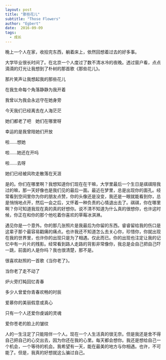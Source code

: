 ```yaml
---
layout: post
title: "那些花儿"
subtitle: "Those Flowers"
author: "Egbert"
date:  2016-09-09
tags:
  - 成长
---
```


晚上一个人在家，收拾完东西，躺着床上，依然回想着过去的好多事。

大学毕业很长时间了。在北京一个人度过了数不清冰冷的夜晚。透过窗户看，点点滴滴的灯光让我想到了朴树的那首歌《那些花儿》。

那片笑声让我想起我的那些花儿

在我生命每个角落静静为我开着

我曾以为我会永远守在她身旁

今天我们已经离去在人海茫茫

她们都老了吧　她们在哪里呀

幸运的是我曾陪她们开放

啦……想她

啦……她还在开吗

啦……去呀

她们已经被风吹走散落在天涯

是的。你们在哪里啊？我想知道你们现在在干嘛，大学里最后一个生日是祺祺陪我过的嘛，那一天好像也是我们见的最后一面。最近在梦里，总是出现你的面孔。经常看到空间里你为你的朋友点赞，你的头像还是没变，我还是一眼就能看到你，总是悄悄地点开，然后一会之后，又怀着一种负责的心情退出去了。祺祺，你在哪里啊？你可知道我现在真的真的好想你。说不清不知道为什么真的很想你，也许这时候，你正在和你的那个他吃着你喜欢的草莓冰淇淋。

遇见你是一个意外。你的那几张照片是我最后为你留的东西。睿睿留给我的伤口是这辈子那个最容易戳痛的痛点。也许我还不知道怎么去关心你，珍惜你，你就出现在我的世界里，也许你的出现只是为了相遇。仅此而已。你的出现也注定让我的记忆中有一片片的残影。经常看到路人走路的背影非常像你，我总是会自己把自己吓一跳，前面的人是你吗？我也很清楚，那不是。

很喜欢赵照的一首歌《当你老了》。

当你老了走不动了

炉火旁打盹回忆青春

多少人曾爱你青春欢畅的时辰

爱慕你的美丽假意或真心

只有一个人还爱你虔诚的灵魂

爱你苍老的脸上的皱纹

人的一生注定了只能陪伴一个人。现在一个人生活真的很无奈。但是我还是舍不得自己把自己的心交出去，因为你还在我的心里。每天都会想你。我还是想给自己一个机会，一个等待的机会。我希望有一天，能在最美的地方与你相遇。也许，不可能了。但是，我真的好想就这么骗过自己。
